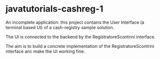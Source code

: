 # javatutorials-cashreg-1
An incomplete application: this project contains the User Interface (a terminal based UI) of a cash-registry sample solution. 

The UI is connected to the backend by the RegistratoreScontrini interface. 

The aim is to build a concrete implementation of the RegistratoreScontrini interface anc make the UI working fine.
